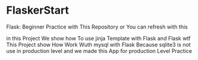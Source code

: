 # FlaskerStart
Flask: Beginner Practice with This Repository or You can refresh with this


   in this Project We show how To use jinja Template with Flask and Flask wtf 
   This Project show How Work Wuth mysql with Flask Because sqlite3 is not use in production level 
   and we made this App for production Level Practice

